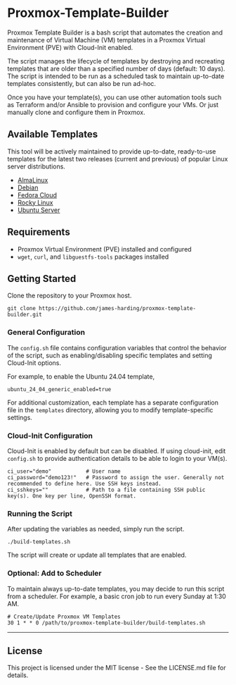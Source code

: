 # Proxmox-Template-Builder

Proxmox Template Builder is a bash script that automates the creation and maintenance of Virtual Machine (VM) templates in a Proxmox Virtual Environment (PVE) with Cloud-Init enabled.

The script manages the lifecycle of templates by destroying and recreating templates that are older than a specified number of days (default: 10 days). The script is intended to be run as a scheduled task to maintain up-to-date templates consistently, but can also be run ad-hoc. 

Once you have your template(s), you can use other automation tools such as Terraform and/or Ansible to provision and configure your VMs. Or just manually clone and configure them in Proxmox. 

## Available Templates

This tool will be actively maintained to provide up-to-date, ready-to-use templates for the latest two releases (current and previous) of popular Linux server distributions.

- [AlmaLinux](https://almalinux.org)
- [Debian](https://www.debian.org)
- [Fedora Cloud](https://fedoraproject.org/cloud/)
- [Rocky Linux](https://rockylinux.org)
- [Ubuntu Server](https://ubuntu.com/server)

## Requirements

- Proxmox Virtual Environment (PVE) installed and configured
- `wget`, `curl`, and `libguestfs-tools` packages installed

## Getting Started

Clone the repository to your Proxmox host.
```
git clone https://github.com/james-harding/proxmox-template-builder.git
```

### General Configuration

The `config.sh` file contains configuration variables that control the behavior of the script, such as enabling/disabling specific templates and setting Cloud-Init options.

For example, to enable the Ubuntu 24.04 template, 
```
ubuntu_24_04_generic_enabled=true
```

For additional customization, each template has a separate configuration file in the `templates` directory, allowing you to modify template-specific settings.

### Cloud-Init Configuration

Cloud-Init is enabled by default but can be disabled. If using cloud-init, edit `config.sh` to provide authentication details to be able to login to your VM(s). 
```          
ci_user="demo"           # User name
ci_password="demo123!"   # Password to assign the user. Generally not recommended to define here. Use SSH keys instead.
ci_sshkeys=""            # Path to a file containing SSH public key(s). One key per line, OpenSSH format.
```

### Running the Script

After updating the variables as needed, simply run the script.
```
./build-templates.sh
```
The script will create or update all templates that are enabled.

### Optional: Add to Scheduler

To maintain always up-to-date templates, you may decide to run this script from a scheduler. For example, a basic cron job to run every Sunday at 1:30 AM. 

```
# Create/Update Proxmox VM Templates
30 1 * * 0 /path/to/proxmox-template-builder/build-templates.sh
```

---

## License

This project is licensed under the MIT license - See the LICENSE.md file for details.

